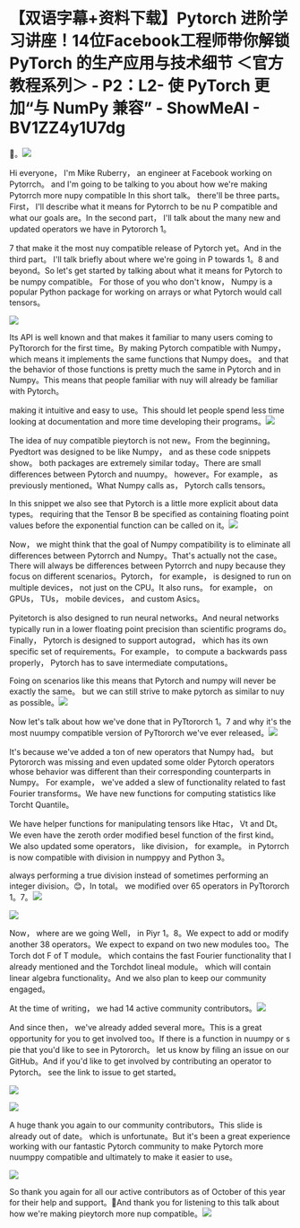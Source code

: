 # 【双语字幕+资料下载】Pytorch 进阶学习讲座！14位Facebook工程师带你解锁 PyTorch 的生产应用与技术细节 ＜官方教程系列＞ - P2：L2- 使 PyTorch 更加“与 NumPy 兼容” - ShowMeAI - BV1ZZ4y1U7dg

🎼。![](img/34c6afcf80c3f94fb9e6fa9f06c8c00d_1.png)

Hi everyone， I'm Mike Ruberry， an engineer at Facebook working on Pytorrch。 and I'm going to be talking to you about how we're making Pytorrch more nupy compatible In this short talk。 there'll be three parts。First， I'll describe what it means for Pytorrch to be nu P compatible and what our goals are。In the second part， I'll talk about the many new and updated operators we have in Pytororch 1。

7 that make it the most nuy compatible release of Pytorch yet。And in the third part。 I'll talk briefly about where we're going in P towards 1。8 and beyond。So let's get started by talking about what it means for Pytorch to be numpy compatible。 For those of you who don't know， Numpy is a popular Python package for working on arrays or what Pytorch would call tensors。



![](img/34c6afcf80c3f94fb9e6fa9f06c8c00d_3.png)

Its API is well known and that makes it familiar to many users coming to PyTtororch for the first time。By making Pytorch compatible with Numpy， which means it implements the same functions that Numpy does。 and that the behavior of those functions is pretty much the same in Pytorch and in Numpy。This means that people familiar with nuy will already be familiar with Pytorch。

 making it intuitive and easy to use。This should let people spend less time looking at documentation and more time developing their programs。![](img/34c6afcf80c3f94fb9e6fa9f06c8c00d_5.png)

The idea of nuy compatible pieytorch is not new。From the beginning。 Pyedtort was designed to be like Numpy， and as these code snippets show。 both packages are extremely similar today。There are small differences between Pytorch and nuumpy。 however。For example， as previously mentioned。What Numpy calls as， Pytorch calls tensors。

In this snippet we also see that Pytorch is a little more explicit about data types。 requiring that the Tensor B be specified as containing floating point values before the exponential function can be called on it。![](img/34c6afcf80c3f94fb9e6fa9f06c8c00d_7.png)

Now， we might think that the goal of Numpy compatibility is to eliminate all differences between Pytorrch and Numpy。That's actually not the case。There will always be differences between Pytorrch and nupy because they focus on different scenarios。Pytorch， for example， is designed to run on multiple devices， not just on the CPU。It also runs。 for example， on GPUs， TUs， mobile devices， and custom Asics。

Pyitetorch is also designed to run neural networks。And neural networks typically run in a lower floating point precision than scientific programs do。Finally， Pytorch is designed to support autograd， which has its own specific set of requirements。For example， to compute a backwards pass properly， Pytorch has to save intermediate computations。

 Foing on scenarios like this means that Pytorch and numpy will never be exactly the same。 but we can still strive to make pytorch as similar to nuy as possible。![](img/34c6afcf80c3f94fb9e6fa9f06c8c00d_9.png)

Now let's talk about how we've done that in PyTtororch 1。7 and why it's the most nuumpy compatible version of PyTtororch we've ever released。![](img/34c6afcf80c3f94fb9e6fa9f06c8c00d_11.png)

It's because we've added a ton of new operators that Numpy had。 but Pytororch was missing and even updated some older Pytorch operators whose behavior was different than their corresponding counterparts in Numpy。 For example， we've added a slew of functionality related to fast Fourier transforms。We have new functions for computing statistics like Torcht Quantile。

 We have helper functions for manipulating tensors like Htac， Vt and Dt。 We even have the zeroth order modified besel function of the first kind。 We also updated some operators， like division， for example。 in Pytorrch is now compatible with division in numppyy and Python 3。

 always performing a true division instead of sometimes performing an integer division。😊，In total。 we modified over 65 operators in PyTtororch 1。7。![](img/34c6afcf80c3f94fb9e6fa9f06c8c00d_13.png)

![](img/34c6afcf80c3f94fb9e6fa9f06c8c00d_14.png)

Now， where are we going Well， in Piyr 1。8。We expect to add or modify another 38 operators。We expect to expand on two new modules too。The Torch dot F of T module。 which contains the fast Fourier functionality that I already mentioned and the Torchdot lineal module。 which will contain linear algebra functionality。And we also plan to keep our community engaged。

At the time of writing， we had 14 active community contributors。![](img/34c6afcf80c3f94fb9e6fa9f06c8c00d_16.png)

And since then， we've already added several more。This is a great opportunity for you to get involved too。If there is a function in nuumpy or s pie that you'd like to see in Pytororch。 let us know by filing an issue on our GitHub。And if you'd like to get involved by contributing an operator to Pytorch。 see the link to issue to get started。

![](img/34c6afcf80c3f94fb9e6fa9f06c8c00d_18.png)

![](img/34c6afcf80c3f94fb9e6fa9f06c8c00d_19.png)

A huge thank you again to our community contributors。This slide is already out of date。 which is unfortunate。But it's been a great experience working with our fantastic Pytorch community to make Pytorch more nuumppy compatible and ultimately to make it easier to use。



![](img/34c6afcf80c3f94fb9e6fa9f06c8c00d_21.png)

So thank you again for all our active contributors as of October of this year for their help and support。🎼And thank you for listening to this talk about how we're making pieytorch more nup compatible。![](img/34c6afcf80c3f94fb9e6fa9f06c8c00d_23.png)